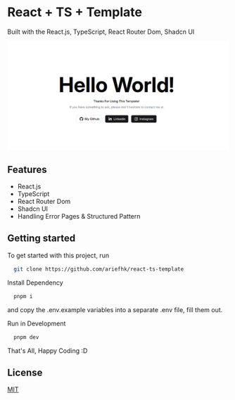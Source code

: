 # React + TS + Template

Built with the React.js, TypeScript, React Router Dom, Shadcn UI

![Project Image](thumbnail.png)

## Features

- React.js
- TypeScript
- React Router Dom
- Shadcn UI
- Handling Error Pages & Structured Pattern

## Getting started

To get started with this project, run

```bash
  git clone https://github.com/ariefhk/react-ts-template
```

Install Dependency

```bash
  pnpm i
```

and copy the .env.example variables into a separate .env file, fill them out.

Run in Development

```bash
  pnpm dev
```

That's All, Happy Coding :D

## License

[MIT](https://choosealicense.com/licenses/mit/)

